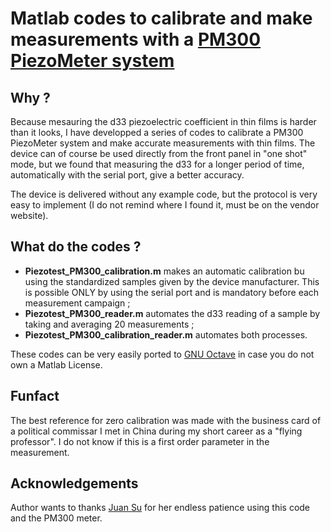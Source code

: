 # Matlab codes to calibrate and make measurements with a [PM300 PiezoMeter system](https://www.piezotest.com/d33piezometer.php)

## Why ?

Because mesauring the d33 piezoelectric coefficient in thin films is harder than it looks, I have developped a series of codes to calibrate a PM300 PiezoMeter system and make accurate measurements with thin films. The device can of course be used directly from the front panel in "one shot" mode, but we found that measuring the d33 for a longer period of time, automatically with the serial port, give a better accuracy.

The device is delivered without any example code, but the protocol is very easy to implement (I do not remind where I found it, must be on the vendor website).

## What do the codes ?

- **Piezotest_PM300_calibration.m** makes an automatic calibration bu using the standardized samples given by the device manufacturer. This is possible ONLY by using the serial port and is mandatory before each measurement campaign ;
- **Piezotest_PM300_reader.m** automates the d33 reading of a sample by taking and averaging 20 measurements ;
- **Piezotest_PM300_calibration_reader.m** automates both processes.

These codes can be very easily ported to [GNU Octave](https://octave.org/) in case you do not own a Matlab License.

## Funfact

The best reference for zero calibration was made with the business card of a political commissar I met in China during my short career as a "flying professor". I do not know if this is a first order parameter in the measurement.  

## Acknowledgements

Author wants to thanks [Juan Su](https://www.researchgate.net/profile/Juan-Su-5) for her endless patience using this code and the PM300 meter.
